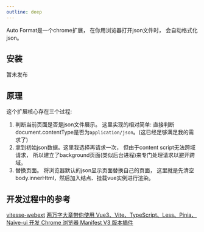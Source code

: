 ```yaml
---
outline: deep
---
```

Auto Format是一个chrome扩展， 在你用浏览器打开json文件时， 会自动格式化json。

## 安装
暂未发布

## 原理
这个扩展核心存在三个过程:
1. 判断当前页面是否是json文件展示。 这里实现的相对简单: 直接判断document.contentType是否为`application/json`。(这已经足够满足我的需求了)
2. 拿到初始json数据。这里我选择再请求一次， 但由于content script无法跨域请求， 所以建立了background页面(类似后台进程)来专门处理请求以避开跨域。
3. 替换页面。 将浏览器默认的json显示页面替换自己的页面， 这里就是先清空body.innerHtml，然后加入结点、挂载vue实例进行渲染。 

## 开发过程中的参考
[vitesse-webext](https://github.com/antfu-collective/vitesse-webext)
[两万字大章带你使用 Vue3、Vite、TypeScript、Less、Pinia、Naive-ui 开发 Chrome 浏览器 Manifest V3 版本插件](https://guoqiankun.blog.csdn.net/article/details/135847091)
